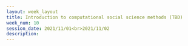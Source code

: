 ```yaml
---
layout: week_layout
title: Introduction to computational social science methods (TBD)
week_num: 10
session_date: 2021/11/01<br>2021/11/02
description:
---
```


